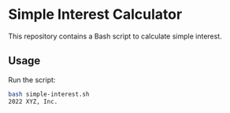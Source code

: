 # Simple Interest Calculator

This repository contains a Bash script to calculate simple interest.

## Usage
Run the script:
```bash
bash simple-interest.sh
2022 XYZ, Inc.
